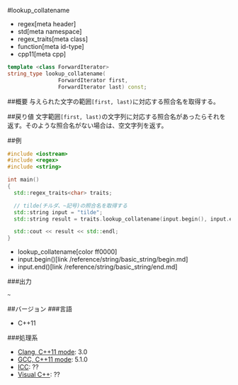 #lookup_collatename
* regex[meta header]
* std[meta namespace]
* regex_traits[meta class]
* function[meta id-type]
* cpp11[meta cpp]

```cpp
template <class ForwardIterator>
string_type lookup_collatename(
                ForwardIterator first,
                ForwardIterator last) const;
```

##概要
与えられた文字の範囲`[first, last)`に対応する照合名を取得する。


##戻り値
文字範囲`[first, last)`の文字列に対応する照合名があったらそれを返す。そのような照合名がない場合は、空文字列を返す。


##例
```cpp
#include <iostream>
#include <regex>
#include <string>

int main()
{
  std::regex_traits<char> traits;

  // tilde(チルダ、~記号)の照合名を取得する
  std::string input = "tilde";
  std::string result = traits.lookup_collatename(input.begin(), input.end());

  std::cout << result << std::endl;
}
```
* lookup_collatename[color ff0000]
* input.begin()[link /reference/string/basic_string/begin.md]
* input.end()[link /reference/string/basic_string/end.md]

###出力
```
~
```


##バージョン
###言語
- C++11

###処理系
- [Clang, C++11 mode](/implementation.md#clang): 3.0
- [GCC, C++11 mode](/implementation.md#gcc): 5.1.0
- [ICC](/implementation.md#icc): ??
- [Visual C++](/implementation.md#visual_cpp): ??

